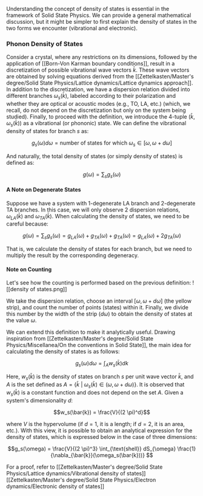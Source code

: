 Understanding the concept of density of states is essential in the framework of Solid State Physics. We can provide a general mathematical discussion, but it might be simpler to first explain the density of states in the two forms we encounter (vibrational and electronic).

### Phonon Density of States

Consider a crystal, where any restrictions on its dimensions, followed by the application of [[Born-Von Karman boundary conditions]], result in a discretization of possible vibrational wave vectors $\bar{k}$. These wave vectors are obtained by solving equations derived from the [[Zettelkasten/Master's degree/Solid State Physics/Lattice dynamics/Lattice dynamics approach]].
In addition to the discretization, we have a dispersion relation divided into different branches $\omega_s(\bar{k})$, labeled according to their polarization and whether they are optical or acoustic modes (e.g., TO, LA, etc.) (which, we recall, do not depend on the discretization but only on the system being studied).
Finally, to proceed with the definition, we introduce the 4-tuple $(\bar{k}, \omega_s(\bar{k}))$ as a vibrational (or phononic) state.
We can define the vibrational density of states for branch $s$ as:

$$g_s(\omega)d\omega = \text{number of states for which }\omega_s\in [\omega, \omega+d\omega] $$

And naturally, the total density of states (or simply density of states) is defined as:

$$g(\omega)= \sum_sg_s(\omega)$$
#### A Note on Degenerate States
Suppose we have a system with 1-degenerate LA branch and 2-degenerate TA branches. In this case, we will only observe 2 dispersion relations, $\omega_{LA}(\bar{k})$ and $\omega_{TA}(\bar{k})$.
When calculating the density of states, we need to be careful because:

$$g(\omega) = \sum_sg_s(\omega) = g_{LA}(\omega) + g_{TA}(\omega) + g_{TA}(\omega) = g_{LA}(\omega) + 2g_{TA}(\omega)  $$

That is, we calculate the density of states for each branch, but we need to multiply the result by the 
corresponding degeneracy.

#### Note on Counting

Let's see how the counting is performed based on the previous definition:
![[density of states.png]]

We take the dispersion relation, choose an interval $[\omega, \omega +d\omega]$ (the yellow strip), and count the number of points (states) within it.
Finally, we divide this number by the width of the strip ($d\omega$) to obtain the density of states at the value $\omega$.

We can extend this definition to make it analytically useful. Drawing inspiration from [[Zettelkasten/Master's degree/Solid State Physics/Miscellanea/On the conventions in Solid State]], the main idea for calculating the density of states is as follows:

$$ g_s(\omega)d\omega = \int_A w_s(\bar{k}) dk$$

Here, $w_s(\bar{k})$ is the density of states on branch $s$ per unit wave vector $\bar{k}$, and $A$ is the set defined as $A=\{ \bar{k}\  |\  \omega_s(\bar{k}) \in (\omega,\omega+d\omega)\}$.
It is observed that $w_s(\bar{k})$ is a constant function and does not depend on the set $A$. Given a system's dimensionality $d$:

$$w_s(\bar{k}) = \frac{V}{(2 \pi)^d}$$

where $V$ is the hypervolume (if $d=1$, it is a length; if $d=2$, it is an area, etc.).
With this view, it is possible to obtain an analytical expression for the density of states, which is expressed below in the case of three dimensions:

$$g_s(\omega) = \frac{V}{(2 \pi)^3} \int_{\text{shell}} dS_{\omega} \frac{1}{\nabla_{\bar{k}}(\omega_s(\bar{k}))} $$

For a proof, refer to [[Zettelkasten/Master's degree/Solid State Physics/Lattice dynamics/Vibrational density of states]]
[[Zettelkasten/Master's degree/Solid State Physics/Electron dynamics/Electronic density of states]]